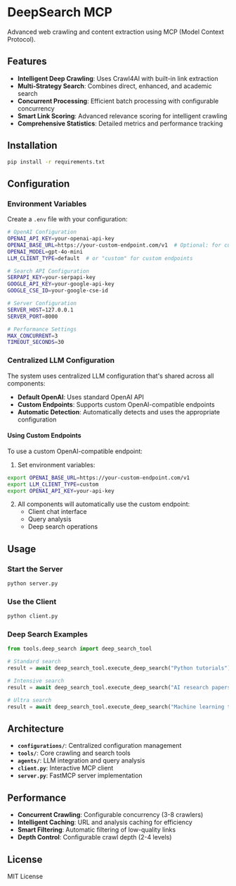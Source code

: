 # DeepSearch MCP

Advanced web crawling and content extraction using MCP (Model Context Protocol).

## Features

- **Intelligent Deep Crawling**: Uses Crawl4AI with built-in link extraction
- **Multi-Strategy Search**: Combines direct, enhanced, and academic search
- **Concurrent Processing**: Efficient batch processing with configurable concurrency
- **Smart Link Scoring**: Advanced relevance scoring for intelligent crawling
- **Comprehensive Statistics**: Detailed metrics and performance tracking

## Installation

```bash
pip install -r requirements.txt
```

## Configuration

### Environment Variables

Create a `.env` file with your configuration:

```bash
# OpenAI Configuration
OPENAI_API_KEY=your-openai-api-key
OPENAI_BASE_URL=https://your-custom-endpoint.com/v1  # Optional: for custom endpoints
OPENAI_MODEL=gpt-4o-mini
LLM_CLIENT_TYPE=default  # or "custom" for custom endpoints

# Search API Configuration
SERPAPI_KEY=your-serpapi-key
GOOGLE_API_KEY=your-google-api-key
GOOGLE_CSE_ID=your-google-cse-id

# Server Configuration
SERVER_HOST=127.0.0.1
SERVER_PORT=8000

# Performance Settings
MAX_CONCURRENT=3
TIMEOUT_SECONDS=30
```

### Centralized LLM Configuration

The system uses centralized LLM configuration that's shared across all components:

- **Default OpenAI**: Uses standard OpenAI API
- **Custom Endpoints**: Supports custom OpenAI-compatible endpoints
- **Automatic Detection**: Automatically detects and uses the appropriate configuration

#### Using Custom Endpoints

To use a custom OpenAI-compatible endpoint:

1. Set environment variables:
```bash
export OPENAI_BASE_URL=https://your-custom-endpoint.com/v1
export LLM_CLIENT_TYPE=custom
export OPENAI_API_KEY=your-api-key
```

2. All components will automatically use the custom endpoint:
   - Client chat interface
   - Query analysis
   - Deep search operations

## Usage

### Start the Server

```bash
python server.py
```

### Use the Client

```bash
python client.py
```

### Deep Search Examples

```python
from tools.deep_search import deep_search_tool

# Standard search
result = await deep_search_tool.execute_deep_search("Python tutorials")

# Intensive search
result = await deep_search_tool.execute_deep_search("AI research papers", mode="intensive")

# Ultra search
result = await deep_search_tool.execute_deep_search("Machine learning trends", mode="ultra")
```

## Architecture

- **`configurations/`**: Centralized configuration management
- **`tools/`**: Core crawling and search tools
- **`agents/`**: LLM integration and query analysis
- **`client.py`**: Interactive MCP client
- **`server.py`**: FastMCP server implementation

## Performance

- **Concurrent Crawling**: Configurable concurrency (3-8 crawlers)
- **Intelligent Caching**: URL and analysis caching for efficiency
- **Smart Filtering**: Automatic filtering of low-quality links
- **Depth Control**: Configurable crawl depth (2-4 levels)

## License

MIT License